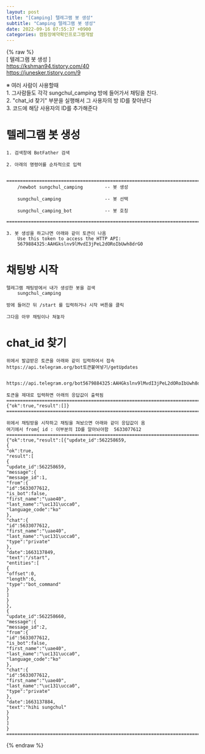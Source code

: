```yaml
---  
layout: post  
title: "[Camping] 텔레그램 봇 생성"  
subtitle: "Camping 텔레그램 봇 생성"  
date: 2022-09-16 07:55:37 +0900  
categories: 캠핑장예약확인프로그램개발  
---  
```

{% raw %}  
[ 텔레그램 봇 생성 ]  
https://kshman94.tistory.com/40  
https://junesker.tistory.com/9  
  
  
※ 여러 사람이 사용할때  
	1. 그사람들도 각각 sungchul_camping 방에 들어가서 채팅을 친다.  
	2. "chat_id 찾기" 부분을 실행해서 그 사용자의 방 ID를 찾아낸다  
	3. 코드에 해당 사용자의 ID를 추가해준다  
  
# 텔레그램 봇 생성  
  
	1. 검색창에 BotFather 검색  
  
	2. 아래의 명령어를 순차적으로 입력  
		  
		=================================================================================================================  
		/newbot sungchul_camping		-- 봇 생성  
		  
		sungchul_camping				-- 봇 선택  
  
		sungchul_camping_bot			-- 봇 호칭  
		=================================================================================================================  
	  
	3. 봇 생성을 하고나면 아래와 같이 토큰이 나옴  
		Use this token to access the HTTP API:  
		5679884325:AAHGkslnv9lMvdI3jPeL2dORoIbUwh8drG0  
  
  
# 채팅방 시작  
  
	텔레그램 채팅방에서 내가 생성한 봇을 검색  
		sungchul_camping  
	  
	방에 들어간 뒤 /start 를 입력하거나 시작 버튼을 클릭  
  
	그다음 아무 채팅이나 쳐놓자  
  
# chat_id 찾기  
	위에서 발급받은 토큰을 아래와 같이 입력하여서 접속  
	https://api.telegram.org/bot토큰붙여넣기/getUpdates  
		  
  
	https://api.telegram.org/bot5679884325:AAHGkslnv9lMvdI3jPeL2dORoIbUwh8drG0/getUpdates  
  
	토큰을 제대로 입력하면 아래의 응답값이 출력됨  
	=================================================================================================================  
	{"ok":true,"result":[]}  
	=================================================================================================================  
	  
	위에서 채팅방을 시작하고 채팅을 쳐놨으면 아래와 같이 응답값이 옴  
	여기에서 from{ id : 이부분의 ID를 알아놔야함  5633077612  
	================================================================================================================={"ok":true,"result":[{"update_id":562258659,  
	{  
	"ok":true,  
	"result":[  
	{  
	"update_id":562258659,  
	"message":{  
	"message_id":1,  
	"from":{  
	"id":5633077612,  
	"is_bot":false,  
	"first_name":"\uae40",  
	"last_name":"\uc131\ucca0",  
	"language_code":"ko"  
	},  
	"chat":{  
	"id":5633077612,  
	"first_name":"\uae40",  
	"last_name":"\uc131\ucca0",  
	"type":"private"  
	},  
	"date":1663137849,  
	"text":"/start",  
	"entities":[  
	{  
	"offset":0,  
	"length":6,  
	"type":"bot_command"  
	}  
	]  
	}  
	},  
	{  
	"update_id":562258660,  
	"message":{  
	"message_id":2,  
	"from":{  
	"id":5633077612,  
	"is_bot":false,  
	"first_name":"\uae40",  
	"last_name":"\uc131\ucca0",  
	"language_code":"ko"  
	},  
	"chat":{  
	"id":5633077612,  
	"first_name":"\uae40",  
	"last_name":"\uc131\ucca0",  
	"type":"private"  
	},  
	"date":1663137884,  
	"text":"hihi sungchul"  
	}  
	}  
	]  
	}  
	=================================================================================================================  
  
  
  
  
  
{% endraw %}